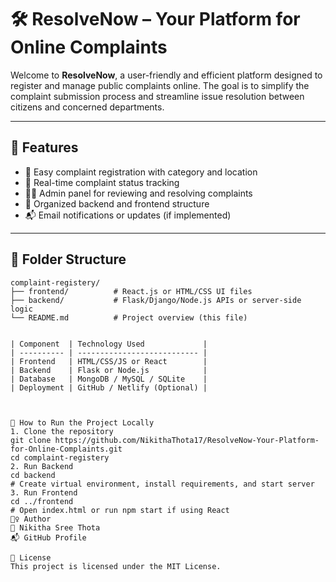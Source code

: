 # 🛠️ ResolveNow – Your Platform for Online Complaints

Welcome to **ResolveNow**, a user-friendly and efficient platform designed to register and manage public complaints online. The goal is to simplify the complaint submission process and streamline issue resolution between citizens and concerned departments.

---

## 🚀 Features

- 📝 Easy complaint registration with category and location
- 📡 Real-time complaint status tracking
- 👨‍💼 Admin panel for reviewing and resolving complaints
- 📁 Organized backend and frontend structure
- 📬 Email notifications or updates (if implemented)

---

## 📂 Folder Structure

```plaintext
complaint-registery/
├── frontend/          # React.js or HTML/CSS UI files
├── backend/           # Flask/Django/Node.js APIs or server-side logic
└── README.md          # Project overview (this file)


| Component  | Technology Used             |
| ---------- | --------------------------- |
| Frontend   | HTML/CSS/JS or React        |
| Backend    | Flask or Node.js            |
| Database   | MongoDB / MySQL / SQLite    |
| Deployment | GitHub / Netlify (Optional) |



🧪 How to Run the Project Locally
1. Clone the repository
git clone https://github.com/NikithaThota17/ResolveNow-Your-Platform-for-Online-Complaints.git
cd complaint-registery
2. Run Backend
cd backend
# Create virtual environment, install requirements, and start server
3. Run Frontend
cd ../frontend
# Open index.html or run npm start if using React
🙋‍♀️ Author
👤 Nikitha Sree Thota
📬 GitHub Profile

📜 License
This project is licensed under the MIT License.
